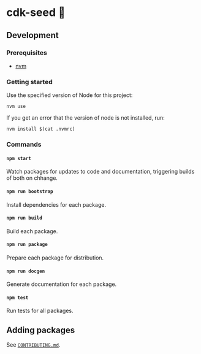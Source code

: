 # cdk-seed :seedling:

## Development

### Prerequisites

- [nvm](https://github.com/nvm-sh/nvm)

### Getting started

Use the specified version of Node for this project:

`nvm use`

If you get an error that the version of node is not installed, run:

`nvm install $(cat .nvmrc)`

### Commands

#### `npm start`

Watch packages for updates to code and documentation, triggering builds of both on chhange.

#### `npm run bootstrap`

Install dependencies for each package.

#### `npm run build`

Build each package.

#### `npm run package`

Prepare each package for distribution.

#### `npm run docgen`

Generate documentation for each package.

#### `npm test`

Run tests for all packages.

## Adding packages

See [`CONTRIBUTING.md`](CONTRIBUTING.md).
